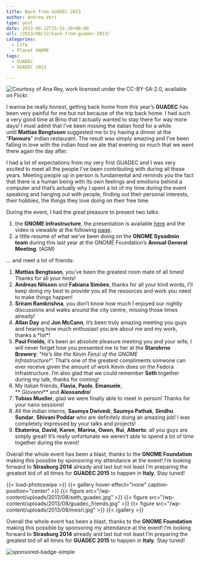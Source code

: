 ```yaml
---
title: Back from GUADEC 2013
author: Andrea Veri
type: post
date: 2013-08-12T15:51:30+00:00
url: /2013/08/12/back-from-guadec-2013/
categories:
  - Life
  - Planet GNOME
tags:
  - GUADEC
  - GUADEC 2013

---
```


![    Courtesy of Ana Rey, work licensed under the <a href="http://creativecommons.org/licenses/by-sa/2.0">CC-BY-SA-2.0</a>, available on <a href="http://www.flickr.com/photos/anarey/9443565644/in/set-72157634976851555">Flickr</a>.
 ](/wp-content/uploads/2013/08/av_guadec.jpg)

I wanna be really honest, getting back home from this year&#8217;s **GUADEC** has been very painful for me but not because of the trip back home. I had such a very good time at Brno that I actually wanted to stay there for way more days! I must admit that I&#8217;ve been missing the italian food for a while until **Mattias Bengtsson** suggested me to try having a dinner at the &#8220;**Flavours**&#8221; indian restaurant. The result was simply amazing and I&#8217;ve been falling in love with the indian food we ate that evening so much that we went there again the day after.

I had a lot of expectations from my very first GUADEC and I was very excited to meet all the people I&#8217;ve been contributing with during all these years. Meeting people up in person is fundamental and reminds you the fact that there is a human being with its own feelings and emotions behind a computer and that&#8217;s actually why I spent a lot of my time during the event speaking and hanging out with people, finding out their personal interests, their hobbies, the things they love doing on their free time.

During the event, I had the great pleasure to present two talks:

  1. the **GNOME Infrastructure**, the presentation is available <a href="http://www.dragonsreach.it/wp-content/uploads/2013/08/The-GNOME-Infrastructure.odp" target="_blank">here</a> and the video is viewable at the following <a href="http://www.superlectures.com/guadec2013/the-gnome-infrastructure" target="_blank">page</a>.
  2. a little resume of what we&#8217;ve been doing on the **GNOME Sysadmin team** during this last year at the GNOME Foundation&#8217;s **Annual General Meeting**. (AGM)

&#8230; and meet a lot of friends:

  1. **Mattias Bengtsson**, you&#8217;ve been the greatest room mate of all times! Thanks for all your hints!
  2. **Andreas Nilsson** and **Fabiana Simões**, thanks for all your kind words, I&#8217;ll keep doing my best to provide you all the resources and work you need to make things happen!
  3. **Sriram Ramkrishna**, you don&#8217;t know how much I enjoyed our nightly discussions and walks around the city centre, missing those times already!
  4. **Allan Day** and **Jon McCann**, it&#8217;s been truly amazing meeting you guys and hearing how much enthusiast you are about me and my work, thanks a \*lot\*!
  5. **Paul Frields**, it&#8217;s been an absolute pleasure meeting you and your wife, I will never forget how you presented me to her at the **Starobrno Brewery**: &#8220;_He&#8217;s like the Kevin Fenzi of the GNOME Infrastructure!_&#8220;. That&#8217;s one of the greatest compliments someone can ever receive given the amount of work Kevin does on the Fedora Infrastructure. I&#8217;m also glad that we could remember **Seth** together during my talk, thanks for coming!
  6. My italian friends, **Flavia**, **Paolo**, **Emanuele**, ** Giovanni** and **Alessandro**!
  7. **Tobias Mueller**, glad we were finally able to meet in person! Thanks for your nano sessions!
  8. All the indian interns, **Saumya Dwivedi**, **Saumya Pathak**, **Sindhu Sundar**, **Shivani Poddar** who are definitely doing an amazing job! I was completely impressed by your talks and projects!
  9. **Ekaterina**, **David**, **Karen**, **Marina**, **Owen**, **Rui**, **Alberto**: all you guys are simply great! It&#8217;s really unfortunate we weren&#8217;t able to spend a lot of time together during the event!

Overall the whole event has been a blast, thanks to the **GNOME Foundation** making this possible by sponsoring my attendance at the event! I&#8217;m looking forward to **Strasburg 2014** already and last but not least I&#8217;m preparing the greatest bid of all times for **GUADEC 2015** to happen in **Italy**. Stay tuned!

{{< load-photoswipe >}}
{{< gallery hover-effect="none" caption-position="center" >}}
  {{< figure src="/wp-content/uploads/2013/08/seth_guadec.jpg" >}}
  {{< figure src="/wp-content/uploads/2013/08/guadec_friends.jpg" >}}
  {{< figure src="/wp-content/uploads/2013/08/mesri.jpg" >}}
{{< /gallery >}}

Overall the whole event has been a blast, thanks to the **GNOME Foundation** making this possible by sponsoring my attendance at the event! I&#8217;m looking forward to **Strasburg 2014** already and last but not least I&#8217;m preparing the greatest bid of all times for **GUADEC 2015** to happen in **Italy**. Stay tuned!

![sponsored-badge-simple](/wp-content/uploads/2013/08/sponsored-badge-simple.png)
<br>

